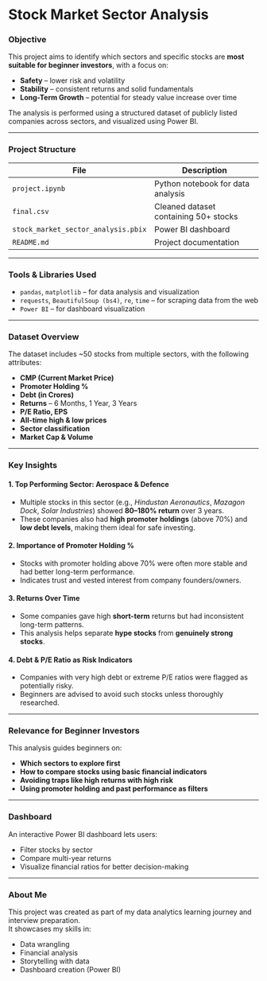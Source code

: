 # Stock Market Sector Analysis

### Objective

This project aims to identify which sectors and specific stocks are **most suitable for beginner investors**, with a focus on:

- **Safety** – lower risk and volatility
- **Stability** – consistent returns and solid fundamentals
- **Long-Term Growth** – potential for steady value increase over time

The analysis is performed using a structured dataset of publicly listed companies across sectors, and visualized using Power BI.

---

### Project Structure

| File | Description |
|------|-------------|
| `project.ipynb` | Python notebook for data analysis |
| `final.csv` | Cleaned dataset containing 50+ stocks |
| `stock_market_sector_analysis.pbix` | Power BI dashboard |
| `README.md` | Project documentation |

---

### Tools & Libraries Used

- `pandas`, `matplotlib` – for data analysis and visualization
- `requests`, `BeautifulSoup (bs4)`, `re`, `time` – for scraping data from the web
- `Power BI` – for dashboard visualization

---

### Dataset Overview

The dataset includes ~50 stocks from multiple sectors, with the following attributes:

- **CMP (Current Market Price)**
- **Promoter Holding %**
- **Debt (in Crores)**
- **Returns** – 6 Months, 1 Year, 3 Years
- **P/E Ratio, EPS**
- **All-time high & low prices**
- **Sector classification**
- **Market Cap & Volume**

---

### Key Insights

#### 1. Top Performing Sector: **Aerospace & Defence**

- Multiple stocks in this sector (e.g., *Hindustan Aeronautics*, *Mazagon Dock*, *Solar Industries*) showed **80–180% return** over 3 years.
- These companies also had **high promoter holdings** (above 70%) and **low debt levels**, making them ideal for safe investing.

#### 2. Importance of Promoter Holding %

- Stocks with promoter holding above 70% were often more stable and had better long-term performance.
- Indicates trust and vested interest from company founders/owners.

#### 3. Returns Over Time

- Some companies gave high **short-term** returns but had inconsistent long-term patterns.
- This analysis helps separate **hype stocks** from **genuinely strong stocks**.

#### 4. Debt & P/E Ratio as Risk Indicators

- Companies with very high debt or extreme P/E ratios were flagged as potentially risky.
- Beginners are advised to avoid such stocks unless thoroughly researched.

---

### Relevance for Beginner Investors

This analysis guides beginners on:

- **Which sectors to explore first**
- **How to compare stocks using basic financial indicators**
- **Avoiding traps like high returns with high risk**
- **Using promoter holding and past performance as filters**

---

### Dashboard

An interactive Power BI dashboard lets users:

- Filter stocks by sector
- Compare multi-year returns
- Visualize financial ratios for better decision-making

---


### About Me

This project was created as part of my data analytics learning journey and interview preparation.  
It showcases my skills in:
- Data wrangling
- Financial analysis
- Storytelling with data
- Dashboard creation (Power BI)


